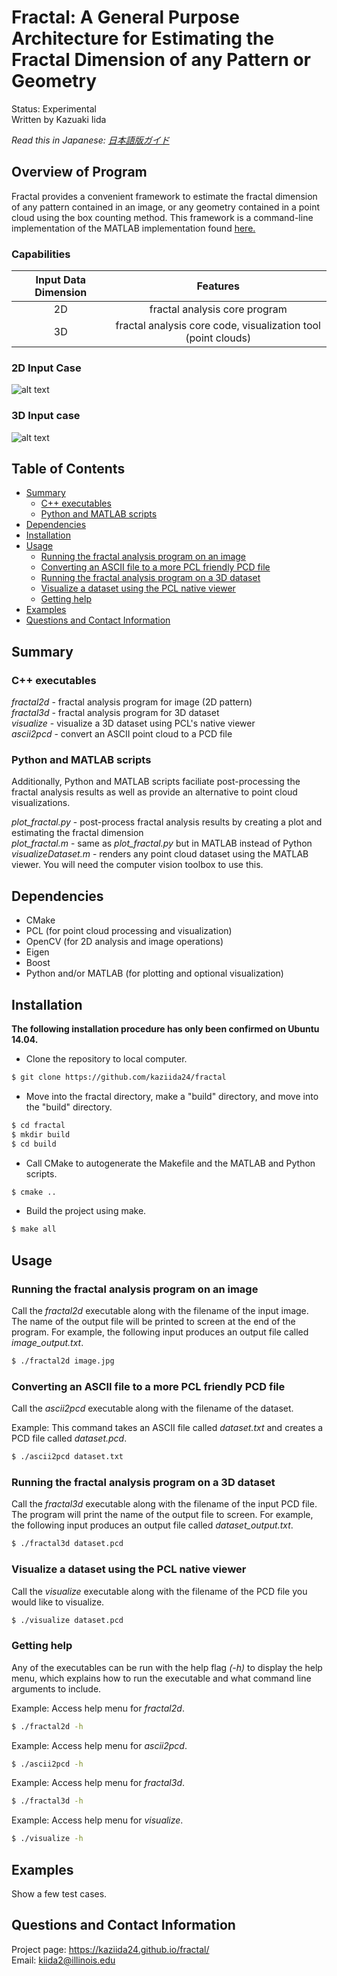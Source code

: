 <!-- A few fractal images here?  -->
# Fractal: A General Purpose Architecture for Estimating the Fractal Dimension of any Pattern or Geometry
Status: Experimental  
Written by Kazuaki Iida  

*Read this in Japanese: [日本語版ガイド](README.ja.md)*  

## Overview of Program

Fractal provides a convenient framework to estimate the fractal dimension of any pattern contained in an image, or any geometry contained in a point cloud using the box counting method. This framework is a command-line implementation of the MATLAB implementation found [here.](https://www.mathworks.com/matlabcentral/fileexchange/13063-boxcount/content/boxcount/html/demo.html)

### Capabilities

| Input Data Dimension | Features | 
| :------------------: | :------: |
| 2D                   | fractal analysis core program |
| 3D                   | fractal analysis core code, visualization tool (point clouds) | 

### 2D Input Case
![alt text](https://raw.githubusercontent.com/kaziida24/fractal/master/figures/2d_flowchart.png "Summary of Program Capabilities")

### 3D Input case 
![alt text](https://raw.githubusercontent.com/kaziida24/fractal/master/figures/3d_flowchart.png "Summary of Program Capabilities")

## Table of Contents
- [Summary](#summary)
  - [C++ executables](#c-executables)
  - [Python and MATLAB scripts](#python-and-matlab-scripts)
- [Dependencies](#dependencies)
- [Installation](#installation)
- [Usage](#usage)
  - [Running the fractal analysis program on an image](#running-the-fractal-analysis-program-on-an-image)
  - [Converting an ASCII file to a more PCL friendly PCD file](#converting-an-ascii-file-to-a-more-pcl-friendly-pcd-file)
  - [Running the fractal analysis program on a 3D dataset](#running-the-fractal-analysis-program-on-a-3d-dataset)
  - [Visualize a dataset using the PCL native viewer](#visualize-a-dataset-using-the-pcl-native-viewer)
  - [Getting help](#getting-help)
- [Examples](#examples)
- [Questions and Contact Information](#questions-and-contact-information)

## Summary

### C\+\+ executables
*fractal2d* - fractal analysis program for image (2D pattern)  
*fractal3d* - fractal analysis program for 3D dataset  
*visualize* - visualize a 3D dataset using PCL's native viewer  
*ascii2pcd* - convert an ASCII point cloud to a PCD file 

### Python and MATLAB scripts
Additionally, Python and MATLAB scripts faciliate post-processing the fractal analysis results as well as provide an alternative to
point cloud visualizations. 

*plot_fractal.py* - post-process fractal analysis results by creating a plot and estimating the fractal dimension  
*plot_fractal.m* - same as *plot_fractal.py* but in MATLAB instead of Python  
*visualizeDataset.m* - renders any point cloud dataset using the MATLAB viewer. You will need the computer vision toolbox to use this.  

## Dependencies
* CMake  
* PCL (for point cloud processing and visualization)
* OpenCV (for 2D analysis and image operations)
* Eigen
* Boost
* Python and/or MATLAB (for plotting and optional visualization)

## Installation
**The following installation procedure has only been confirmed on Ubuntu 14.04.**  

* Clone the repository to local computer.  
```bash
$ git clone https://github.com/kaziida24/fractal
```  
* Move into the fractal directory, make a "build" directory, and move into the "build" directory.
```bash
$ cd fractal
$ mkdir build
$ cd build
```  
* Call CMake to autogenerate the Makefile and the MATLAB and Python scripts.  
```bash
$ cmake ..
```  
* Build the project using make. 
```bash
$ make all 
```  

## Usage  

### Running the fractal analysis program on an image
Call the *fractal2d* executable along with the filename of the input image. The name of the output file will be printed to screen at the end of the program. For example, the following input produces an output file called *image_output.txt*. 

```bash
$ ./fractal2d image.jpg
```


### Converting an ASCII file to a more PCL friendly PCD file
Call the *ascii2pcd* executable along with the filename of the dataset.  

Example: This command takes an ASCII file called *dataset.txt* and creates a PCD file called *dataset.pcd*. 
```bash
$ ./ascii2pcd dataset.txt 
```
### Running the fractal analysis program on a 3D dataset
Call the *fractal3d* executable along with the filename of the input PCD file. The program will print the name of the output file to screen. For example, the following input produces an output file called *dataset_output.txt*. 

```bash 
$ ./fractal3d dataset.pcd
```

### Visualize a dataset using the PCL native viewer  
Call the *visualize* executable along with the filename of the PCD file you would like to visualize. 
```bash
$ ./visualize dataset.pcd 
```

### Getting help 
Any of the executables can be run with the help flag *(-h)* to display the help menu, which explains how 
to run the executable and what command line arguments to include. 

Example: Access help menu for *fractal2d*. 

```bash
$ ./fractal2d -h
``` 

Example: Access help menu for *ascii2pcd*. 
```bash
$ ./ascii2pcd -h
```

Example: Access help menu for *fractal3d*. 
```bash
$ ./fractal3d -h
```

Example: Access help menu for *visualize*. 
```bash
$ ./visualize -h
```

## Examples 

Show a few test cases. 

## Questions and Contact Information 
Project page: https://kaziida24.github.io/fractal/  
Email: kiida2@illinois.edu
